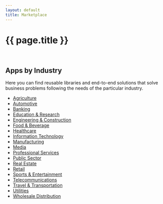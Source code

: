 ```yaml
---
layout: default
title: Marketplace
---
```


{{ page.title }}
===


<div class="col-lg-6 heading-lead">
	<br>
    <div class="clearfix"></div>
    <h2><i class="fa fa-industry fa-fw"></i>
    Apps by Industry</h2>
    <p>Here you can find reusable libraries and end-to-end solutions that solve business problems following the needs of the particular industry.
    </p>
    <ul>
    	<li><a href="products/agriculture.html">Agriculture</a></li>
    	<li><a href="products/automotive.html">Automotive</a></li>
    	<li><a href="products/banking.html">Banking</a></li>
		<li><a href="products/education.html">Education & Research</a></li>
		<li><a href="products/engineering.html">Engineering & Construction</a></li>
		<li><a href="products/food.html">Food & Beverage</a></li>
		<li><a href="products/healthcare.html">Healthcare</a></li>
		<li><a href="products/it.html">Information Technology</a></li>
		<li><a href="products/manufacturing.html">Manufacturing</a></li>
		<li><a href="products/media.html">Media</a></li>
		<li><a href="products/professional.html">Professional Services</a></li>
		<li><a href="products/public.html">Public Sector</a></li>
		<li><a href="products/realestate.html">Real Estate</a></li>
		<li><a href="products/retail.html">Retail</a></li>
		<li><a href="products/sports.html">Sports & Entertainment</a></li>
		<li><a href="products/telecom.html">Telecommunications</a></li>
    	<li><a href="products/travel.html">Travel & Transportation</a></li>
    	<li><a href="products/utilities.html">Utilities</a></li>
    	<li><a href="products/distribution.html">Wholesale Distribution</a></li>
    </ul>
</div>
